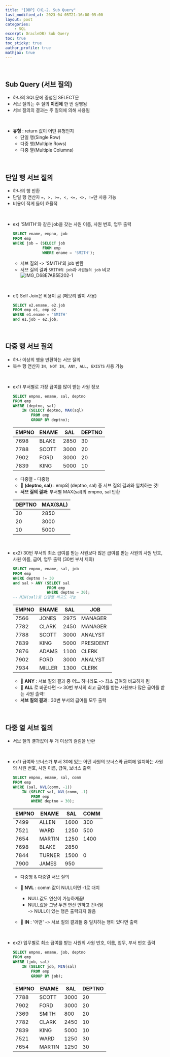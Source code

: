 ```yaml
---
title: "[DBP] CH1-2. Sub Query"
last_modified_at: 2023-04-05T21:16:00-05:00
layout: post
categories:
    - SQL
excerpt: OracleDB) Sub Query
toc: true
toc_sticky: true
author_profile: true
mathjax: true
---
```


<br>

## Sub Query (서브 질의)
- 하나의 SQL문에 중첩된 SELECT문
- 서브 질의는 주 질의 **이전에** 한 번 실행됨
- 서브 질의의 결과는 주 질의에 의해 사용됨

<br>

- **유형** : return 값이 어떤 유형인지
    - 단일 행(Single Row)
    - 다중 행(Multiple Rows)
    - 다중 열(Multiple Columns)

<br>

## 단일 행 서브 질의
- 하나의 행 반환
- 단일 행 연산자 `=, >, >=, <, <=, <>, !=`만 사용 가능
- 비용이 적게 들어 효율적 

<br>

- ex) 'SMITH'와 같은 job을 갖는 사원 이름, 사원 번호, 업무 출력
    ```sql
    SELECT ename, empno, job
    FROM emp
    WHERE job = (SELECT job
                 FROM emp
                 WHERE ename = 'SMITH');
    ```   
    - 서브 질의 -> 'SMITH'의 job 반환
    - 서브 질의 결과 `SMITH의 job`과 `사원들의 job` 비교     
    ![IMG_D68E7AB5E202-1](https://user-images.githubusercontent.com/53086873/230079293-d9338fb9-8a65-4e20-afab-28f21cb21f87.jpeg)   

<br>

- cf) Self Join은 비용이 큼 (메모리 많이 사용) 
    ```sql
    SELECT e2.ename, e2.job
    FROM emp e1, emp e2
    WHERE e1.ename = 'SMITH'
    and e1.job = e2.job;
    ```

<br>

## 다중 행 서브 질의
- 하나 이상의 행을 반환하는 서브 질의
- 복수 행 연산자 `IN, NOT IN, ANY, ALL, EXISTS` 사용 가능

<br>

- ex1) 부서별로 가장 급여를 많이 받는 사원 정보
    ```sql
    SELECT empno, ename, sal, deptno
    FROM emp
    WHERE (deptno, sal)
        IN (SELECT deptno, MAX(sql)
            FROM emp
            GROUP BY deptno);
    ```   

    |EMPNO|ENAME|SAL|DEPTNO|
    |---|---|---|---|
    |7698|BLAKE|2850|30|
    |7788|SCOTT|3000|20|
    |7902|FORD|3000|20|
    |7839|KING|5000|10|

    - 다중열 - 다중행   
    - 👀 **(deptno, sal)** : emp의 (deptno, sal) 중 서브 질의 결과와 일치하는 것!
    - **서브 질의 결과**: 부서별 MAX(sal)의 empno, sal 반환   

    |DEPTNO|MAX(SAL)|
    |---|---|
    |30|2850|
    |20|3000|
    |10|5000|

<br>

- ex2) 30번 부서의 최소 급여를 받는 사원보다 많은 급여를 받는 사원의 사원 번호, 사원 이름, 급여, 업무 출력 (30번 부서 제외)   
    ```sql
    SELECT empno, ename, sal, job
    FROM emp
    WHERE deptno != 30
    and sal > ANY (SELECT sal
                   FROM emp
                   WHERE deptno = 30);
    -- MIN(sal)로 단일행 비교도 가능
    ```   

    |EMPNO|ENAME|SAL|JOB|
    |---|---|---|---|
    |7566|JONES|2975|MANAGER|
    |7782|CLARK|2450|MANAGER|
    |7788|SCOTT|3000|ANALYST|
    |7839|KING|5000|PRESIDENT|
    |7876|ADAMS|1100|CLERK|
    |7902|FORD|3000|ANALYST|
    |7934|MILLER|1300|CLERK|

    - 👀 **ANY** : 서브 질의 결과 중 어느 하나라도 -> 최소 급여와 비교하게 됨
    - 👀 **ALL** 로 바꾼다면 -> 30번 부서의 최고 급여를 받는 사원보다 많은 급여를 받는 사원 출력!
    - **서브 질의 결과** : 30번 부서의 급여들 모두 출력

<br>

## 다중 열 서브 질의
- 서브 질의 결과값이 두 개 이상의 컬럼을 반환

<br>

- ex1) 급여와 보너스가 부서 30에 있는 어떤 사원의 보너스와 급여에 일치하는 사원의 사원 번호, 사원 이름, 급여, 보너스 출력   
    ```sql
    SELECT empno, ename, sal, comm
    FROM emp
    WHERE (sal, NVL(comm, -1))
        IN (SELECT sal, NVL(comm, -1)
            FROM emp
            WHERE deptno = 30);
    ```   

    |EMPNO|ENAME|SAL|COMM|
    |---|---|---|---|
    |7499|ALLEN|1600|300|
    |7521|WARD|1250|500|
    |7654|MARTIN|1250|1400|
    |7698|BLAKE|2850||
    |7844|TURNER|1500|0|
    |7900|JAMES|950||

    - 다중행 & 다중열 서브 질의
    - 👀 **NVL** : comm 값이 NULL이면 -1로 대치 

        - NULL값도 연산이 가능하게끔!      
        - NULL값을 그냥 두면 연산 안하고 건너뜀    
        -> NULL이 있는 행은 출력되지 않음
    - 👀 **IN** : '어떤' -> 서브 질의 결과들 중 일치하는 행이 있다면 출력

<br>

- ex2) 업무별로 최소 급여를 받는 사원의 사원 번호, 이름, 업무, 부서 번호 출력
    ```sql
    SELECT empno, ename, job, deptno
    FROM emp
    WHERE (job, sal)
        IN (SELECT job, MIN(sal)
            FROM emp
            GROUP BY job);
    ```

    |EMPNO|ENAME|SAL|DEPTNO|
    |---|---|---|---|
    |7788|SCOTT|3000|20|
    |7902|FORD|3000|20|
    |7369|SMITH|800|20|
    |7782|CLARK|2450|10|
    |7839|KING|5000|10|
    |7521|WARD|1250|30|
    |7654|MARTIN|1250|30|